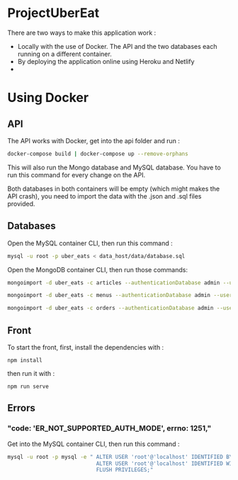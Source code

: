 # ProjectUberEat

There are two ways to make this application work :
* Locally with the use of Docker. The API and the two databases each running on a different container.
* By deploying the application online using Heroku and Netlify
* 
# Using Docker

## API

The API works with Docker, get into the api folder and run :

```bash
docker-compose build | docker-compose up --remove-orphans
```
This will also run the Mongo database and MySQL database. You have to run this command for every change on the API.

Both databases in both containers will be empty (which might makes the API crash), you need to import the data with the .json and .sql files provided.

## Databases

Open the MySQL container CLI, then run this command :

```bash
mysql -u root -p uber_eats < data_host/data/database.sql
```

Open the MongoDB container CLI, then run those commands:

```bash
mongoimport -d uber_eats -c articles --authenticationDatabase admin --username root --password mdptrocool --file /data_host/data/articles.json  --jsonArray

mongoimport -d uber_eats -c menus --authenticationDatabase admin --username root --password mdptrocool --file /data_host/data/menus.json  --jsonArray

mongoimport -d uber_eats -c orders --authenticationDatabase admin --username root --password mdptrocool --file /data_host/data/orders.json  --jsonArray
```

## Front

To start the front, first, install the dependencies with :

```Node
npm install
```

then run it with :

```Node
npm run serve
```

## Errors

### "code: 'ER_NOT_SUPPORTED_AUTH_MODE', errno: 1251,"

Get into the MySQL container CLI, then run this command :

```bash
mysql -u root -p mysql -e " ALTER USER 'root'@'localhost' IDENTIFIED BY 'mdptrocool'; 
                            ALTER USER 'root'@'localhost' IDENTIFIED WITH mysql_native_password BY 'mdptrocool';
                            FLUSH PRIVILEGES;"
```
